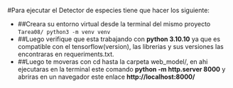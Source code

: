 #Para ejecutar el Detector de especies tiene que hacer los siguiente:
* ##Creara su entorno virtual desde la terminal del mismo proyecto ```Tarea08/ python3 -m venv venv```
* ##Luego verifique que esta trabajando con **python 3.10.10** ya que es compatible con el tensorflow(version), 
las librerias y sus versiones las encontraras en requeriments.txt.
* ##Luego te moveras con cd hasta la carpeta web_model/, en ahi ejecutaras en la terminal este comando
**python -m http.server 8000** y abriras en un navegador este enlace **http://localhost:8000/**
